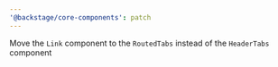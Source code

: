 ```yaml
---
'@backstage/core-components': patch
---
```


Move the `Link` component to the `RoutedTabs` instead of the `HeaderTabs` component

